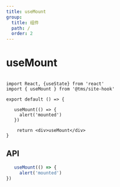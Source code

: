 ```yaml
---
title: useMount
group:
  title: 组件
  path: /
  order: 2
---
```


# useMount

```tsx

import React, {useState} from 'react'
import { useMount } from '@tms/site-hook'

export default () => {

   useMount(() => {
     alert('mounted')
   })

    return <div>useMount</div>
}

```

## API

```typescript
   useMount(() => {
     alert('mounted')
})
```